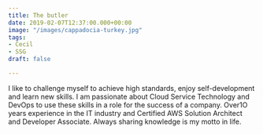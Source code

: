 ```yaml
---
title: The butler
date: 2019-02-07T12:37:00.000+00:00
image: "/images/cappadocia-turkey.jpg"
tags:
- Cecil
- SSG
draft: false

---
```

I like to challenge myself to achieve high standards, enjoy self-development and learn new skills. I am passionate about Cloud Service Technology and DevOps to use these skills in a role for the success of a company. Over1O years experience in the IT industry and Certified AWS Solution Architect and Developer Associate. Always sharing knowledge is my motto in life.